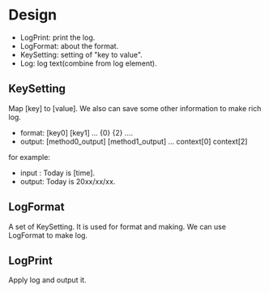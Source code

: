 # Design

- LogPrint: print the log.
- LogFormat: about the format. 
- KeySetting: setting of "key to value".
- Log: log text(combine from log element).

## KeySetting

Map [key] to [value]. We also can save some other information to make rich log.

- format: [key0] [key1] ... {0} {2} ....
- output: [method0_output] [method1_output] ... context[0] context[2]

for example: 
- input : Today is [time].
- output: Today is 20xx/xx/xx.

## LogFormat

A set of KeySetting. It is used for format and making. We can use LogFormat to make log.

## LogPrint

Apply log and output it.


